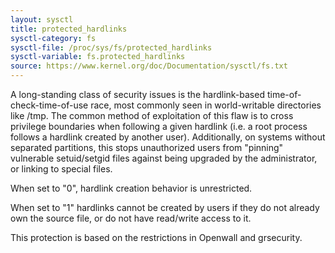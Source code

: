 ```yaml
---
layout: sysctl
title: protected_hardlinks
sysctl-category: fs
sysctl-file: /proc/sys/fs/protected_hardlinks
sysctl-variable: fs.protected_hardlinks
source: https://www.kernel.org/doc/Documentation/sysctl/fs.txt
---
```


A long-standing class of security issues is the hardlink-based
time-of-check-time-of-use race, most commonly seen in world-writable
directories like /tmp. The common method of exploitation of this flaw
is to cross privilege boundaries when following a given hardlink (i.e. a
root process follows a hardlink created by another user). Additionally,
on systems without separated partitions, this stops unauthorized users
from "pinning" vulnerable setuid/setgid files against being upgraded by
the administrator, or linking to special files.

When set to "0", hardlink creation behavior is unrestricted.

When set to "1" hardlinks cannot be created by users if they do not
already own the source file, or do not have read/write access to it.

This protection is based on the restrictions in Openwall and grsecurity.

